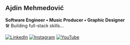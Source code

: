 ## <span style="font-family: 'Arial Black', sans-serif;">Ajdin Mehmedović</span>  
**Software Engineer • Music Producer • Graphic Designer**  
🛠️ Building full-stack skills...

[![LinkedIn](https://img.shields.io/badge/-LinkedIn-000000?style=flat-square&logo=linkedin&logoColor=white)](https://www.linkedin.com/in/ajdin-mehmedovic/) [![Instagram](https://img.shields.io/badge/-Instagram-000000?style=flat-square&logo=instagram&logoColor=white)](https://instagram.com/plansio_central) [![YouTube](https://img.shields.io/badge/-YouTube-000000?style=flat-square&logo=youtube&logoColor=white)](https://www.youtube.com/@aydhiny)  
 

